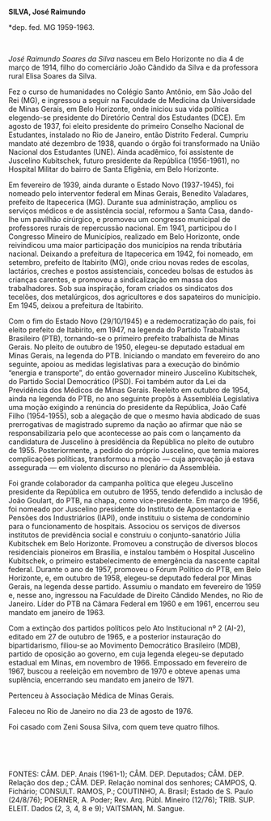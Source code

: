 **SILVA, José Raimundo**

\*dep. fed. MG 1959-1963.

 

*José Raimundo Soares da Silva* nasceu em Belo Horizonte no dia 4 de
março de 1914, filho do comerciário João Cândido da Silva e da
professora rural Elisa Soares da Silva.

Fez o curso de humanidades no Colégio Santo Antônio, em São João del Rei
(MG), e ingressou a seguir na Faculdade de Medicina da Universidade de
Minas Gerais, em Belo Horizonte, onde iniciou sua vida política
elegendo-se presidente do Diretório Central dos Estudantes (DCE). Em
agosto de 1937, foi eleito presidente do primeiro Conselho Nacional de
Estudantes, instalado no Rio de Janeiro, então Distrito Federal. Cumpriu
mandato até dezembro de 1938, quando o órgão foi transformado na União
Nacional dos Estudantes (UNE). Ainda acadêmico, foi assistente de
Juscelino Kubitschek, futuro presidente da República (1956-1961), no
Hospital Militar do bairro de Santa Efigênia, em Belo Horizonte.

Em fevereiro de 1939, ainda durante o Estado Novo (1937-1945), foi
nomeado pelo interventor federal em Minas Gerais, Benedito Valadares,
prefeito de Itapecerica (MG). Durante sua administração, ampliou os
serviços médicos e de assistência social, reformou a Santa Casa,
dando-lhe um pavilhão cirúrgico, e promoveu um congresso municipal de
professores rurais de repercussão nacional. Em 1941, participou do I
Congresso Mineiro de Municípios, realizado em Belo Horizonte, onde
reivindicou uma maior participação dos municípios na renda tributária
nacional. Deixando a prefeitura de Itapecerica em 1942, foi nomeado, em
setembro, prefeito de Itabirito (MG), onde criou novas redes de escolas,
lactários, creches e postos assistenciais, concedeu bolsas de estudos às
crianças carentes, e promoveu a sindicalização em massa dos
trabalhadores. Sob sua inspiração, foram criados os sindicatos dos
tecelões, dos metalúrgicos, dos agricultores e dos sapateiros do
município. Em 1945, deixou a prefeitura de Itabirito.

Com o fim do Estado Novo (29/10/1945) e a redemocratização do país, foi
eleito prefeito de Itabirito, em 1947, na legenda do Partido Trabalhista
Brasileiro (PTB), tornando-se o primeiro prefeito trabalhista de Minas
Gerais. No pleito de outubro de 1950, elegeu-se deputado estadual em
Minas Gerais, na legenda do PTB. Iniciando o mandato em fevereiro do ano
seguinte, apoiou as medidas legislativas para a execução do binômio
“energia e transporte”, do então governador mineiro Juscelino
Kubitschek, do Partido Social Democrático (PSD). Foi também autor da Lei
da Previdência dos Médicos de Minas Gerais. Reeleito em outubro de 1954,
ainda na legenda do PTB, no ano seguinte propôs à Assembléia Legislativa
uma moção exigindo a renúncia do presidente da República, João Café
Filho (1954-1955), sob a alegação de que o mesmo havia abdicado de suas
prerrogativas de magistrado supremo da nação ao afirmar que não se
responsabilizaria pelo que acontecesse ao país com o lançamento da
candidatura de Juscelino à presidência da República no pleito de outubro
de 1955. Posteriormente, a pedido do próprio Juscelino, que temia
maiores complicações políticas, transformou a moção — cuja aprovação já
estava assegurada — em violento discurso no plenário da Assembléia.

Foi grande colaborador da campanha política que elegeu Juscelino
presidente da República em outubro de 1955, tendo defendido a inclusão
de João Goulart, do PTB, na chapa, como vice-presidente. Em março de
1956, foi nomeado por Juscelino presidente do Instituto de Aposentadoria
e Pensões dos Industriários (IAPI), onde instituiu o sistema de
condomínio para o funcionamento de hospitais. Associou os serviços de
diversos institutos de previdência social e construiu o
conjunto-sanatório Júlia Kubitschek em Belo Horizonte. Promoveu a
construção de diversos blocos residenciais pioneiros em Brasília, e
instalou também o Hospital Juscelino Kubitschek, o primeiro
estabelecimento de emergência da nascente capital federal. Durante o ano
de 1957, promoveu o Fórum Político do PTB, em Belo Horizonte, e, em
outubro de 1958, elegeu-se deputado federal por Minas Gerais, na legenda
desse partido. Assumiu o mandato em fevereiro de 1959 e, nesse ano,
ingressou na Faculdade de Direito Cândido Mendes, no Rio de Janeiro.
Líder do PTB na Câmara Federal em 1960 e em 1961, encerrou seu mandato
em janeiro de 1963.

Com a extinção dos partidos políticos pelo Ato Institucional nº 2
(AI-2), editado em 27 de outubro de 1965, e a posterior instauração do
bipartidarismo, filiou-se ao Movimento Democrático Brasileiro (MDB),
partido de oposição ao governo, em cuja legenda elegeu-se deputado
estadual em Minas, em novembro de 1966. Empossado em fevereiro de 1967,
buscou a reeleição em novembro de 1970 e obteve apenas uma suplência,
encerrando seu mandato em janeiro de 1971.

Pertenceu à Associação Médica de Minas Gerais.

Faleceu no Rio de Janeiro no dia 23 de agosto de 1976.

Foi casado com Zeni Sousa Silva, com quem teve quatro filhos.

 

 

FONTES: CÂM. DEP. Anais (1961-1); CÂM. DEP. Deputados; CÂM. DEP. Relação
dos dep.; CÂM. DEP. Relação nominal dos senhores; CAMPOS, Q. Fichário;
CONSULT. RAMOS, P.; COUTINHO, A. Brasil; Estado de S. Paulo (24/8/76);
POERNER, A. Poder; Rev. Arq. Públ. Mineiro (12/76); TRIB. SUP. ELEIT.
Dados (2, 3, 4, 8 e 9); VAITSMAN, M. Sangue.

 
